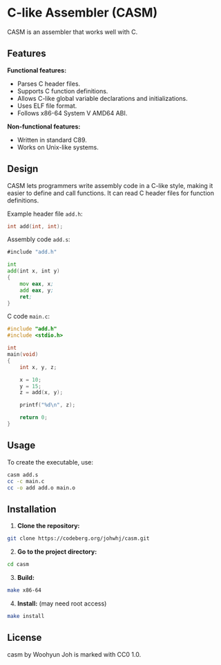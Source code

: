 C-like Assembler (CASM)
=======================

CASM is an assembler that works well with C.

Features
--------

**Functional features:**

- Parses C header files.
- Supports C function definitions.
- Allows C-like global variable declarations and initializations.
- Uses ELF file format.
- Follows x86-64 System V AMD64 ABI.

**Non-functional features:**

- Written in standard C89.
- Works on Unix-like systems.

Design
------

CASM lets programmers write assembly code in a C-like style, making it easier
to define and call functions. It can read C header files for function
definitions.

Example header file `add.h`:

```c
int add(int, int);
```

Assembly code `add.s`:

```asm
#include "add.h"

int
add(int x, int y)
{
	mov eax, x;
	add eax, y;
	ret;
}
```

C code `main.c`:

```c
#include "add.h"
#include <stdio.h>

int
main(void)
{
	int x, y, z;

	x = 10;
	y = 15;
	z = add(x, y);

	printf("%d\n", z);

	return 0;
}
```

Usage
-----

To create the executable, use:

```sh
casm add.s
cc -c main.c
cc -o add add.o main.o
```

Installation
------------

1. **Clone the repository:**

```sh
git clone https://codeberg.org/johwhj/casm.git
```

2. **Go to the project directory:**

```sh
cd casm
```

3. **Build:**

```sh
make x86-64
```

4. **Install:** (may need root access)

```sh
make install
```

License
-------

casm by Woohyun Joh is marked with CC0 1.0.
